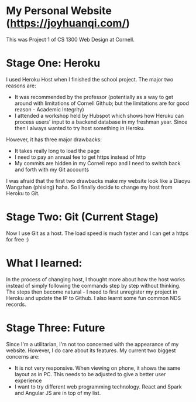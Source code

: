 # My Personal Website (https://joyhuanqi.com/)

This was Project 1 of CS 1300 Web Design at Cornell. 

# Stage One: Heroku 

I used Heroku Host when I finished the school project. The major two reasons are: 
- It was recommended by the professor (potentially as a way to get around with limitations of Cornell Github; but the limitations are for good reason - Academic Integrity)
- I attended a workshop held by Hubspot which shows how Heruku can process users' input to a backend database in my freshman year. Since then I always wanted to try host something in Heroku. 

However, it has three major drawbacks: 
- It takes really long to load the page 
- I need to pay an annual fee to get https instead of http
- My commits are hidden in my Cornell repo and I need to switch back and forth with my Git accounts 

I was afraid that the first two drawbacks make my website look like a Diaoyu Wangzhan (phising) haha. So I finally decide to change my host from Heroku to Git. 

# Stage Two: Git (Current Stage)

Now I use Git as a host. The load speed is much faster and I can get a https for free :)

# What I learned: 

In the process of changing host, I thought more about how the host works instead of simply following the commands step by step without thinking. The steps then become natural - I need to first unregister my project in Heroku and update the IP to Github. I also learnt some fun common NDS records.  

# Stage Three: Future

Since I'm a utilitarian, I'm not too concerned with the appearance of my website. However, I do care about its features. My current two biggest concerns are:
- It is not very responsive. When viewing on phone, it shows the same layout as in PC. This needs to be adjusted to give a better user experience
- I want to try different web programming technology. React and Spark and Angular JS are in top of my list. 





